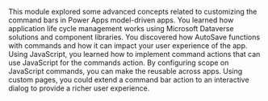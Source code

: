 This module explored some advanced concepts related to customizing the command bars in Power Apps model-driven apps. You learned how application life cycle management works using Microsoft Dataverse solutions and component libraries. You discovered how AutoSave functions with commands and how it can impact your user experience of the app. Using JavaScript, you learned how to implement command actions that can use JavaScript for the commands action. By configuring scope on JavaScript commands, you can make the reusable across apps. Using custom pages, you could extend a command bar action to an interactive dialog to provide a richer user experience.